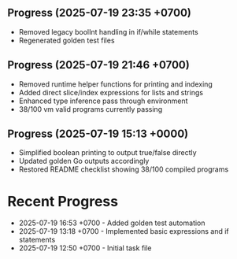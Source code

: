 ## Progress (2025-07-19 23:35 +0700)
- Removed legacy boolInt handling in if/while statements
- Regenerated golden test files

## Progress (2025-07-19 21:46 +0700)
- Removed runtime helper functions for printing and indexing
- Added direct slice/index expressions for lists and strings
- Enhanced type inference pass through environment
- 38/100 vm valid programs currently passing

## Progress (2025-07-19 15:13 +0000)
- Simplified boolean printing to output true/false directly
- Updated golden Go outputs accordingly
- Restored README checklist showing 38/100 compiled programs

# Recent Progress
- 2025-07-19 16:53 +0700 - Added golden test automation
- 2025-07-19 13:18 +0700 - Implemented basic expressions and if statements
- 2025-07-19 12:50 +0700 - Initial task file
